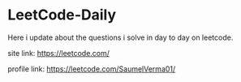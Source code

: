 # LeetCode-Daily
Here i update about the questions i solve in day to day on leetcode.

site link: https://leetcode.com/

profile link: https://leetcode.com/SaumelVerma01/
